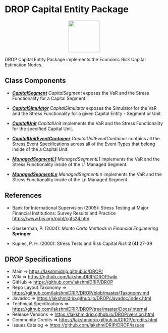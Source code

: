 # DROP Capital Entity Package

<p align="center"><img src="https://github.com/lakshmiDRIP/DROP/blob/master/DRIP_Logo.gif?raw=true" width="100"></p>

DROP Capital Entity Package implements the Economic Risk Capital Estimation Nodes.


## Class Components

 * [***CapitalSegment***](https://github.com/lakshmiDRIP/DROP/tree/master/src/main/java/org/drip/capital/entity/CapitalSegment.java)
 <i>CapitalSegment</i> exposes the VaR and the Stress Functionality for a Capital Segment.

 * [***CapitalSimulator***](https://github.com/lakshmiDRIP/DROP/tree/master/src/main/java/org/drip/capital/entity/CapitalSimulator.java)
 <i>CapitalSimulator</i> exposes the Simulator for the VaR and the Stress Functionality for a given Capital Entity - Segment or Unit.

 * [***CapitalUnit***](https://github.com/lakshmiDRIP/DROP/tree/master/src/main/java/org/drip/capital/entity/CapitalUnit.java)
 <i>CapitalUnit</i> implements the VaR and the Stress Functionality for the specified Capital Unit.

 * [***CapitalUnitEventContainer***](https://github.com/lakshmiDRIP/DROP/tree/master/src/main/java/org/drip/capital/entity/CapitalUnitEventContainer.java)
 <i>CapitalUnitEventContainer</i> contains all the Stress Event Specifications across all of the Event Types that belong inside of the a Capital Unit.

 * [***ManagedSegmentL1***](https://github.com/lakshmiDRIP/DROP/tree/master/src/main/java/org/drip/capital/entity/ManagedSegmentL1.java)
 <i>ManagedSegmentL1</i> implements the VaR and the Stress Functionality inside of the L1 Managed Segment.

 * [***ManagedSegmentLn***](https://github.com/lakshmiDRIP/DROP/tree/master/src/main/java/org/drip/capital/entity/ManagedSegmentLn.java)
 <i>ManagedSegmentLn</i> implements the VaR and the Stress Functionality inside of the Ln Managed Segment.


## References

 * Bank for International Supervision (2005): Stress Testing at Major Financial Institutions: Survey Results and Practice https://www.bis.org/publ/cgfs24.htm

 * Glasserman, P. (2004): <i>Monte Carlo Methods in Financial Engineering</i> <b>Springer</b>

 * Kupiec, P. H. (2000): Stress Tests and Risk Capital <i>Risk</i> <b>2 (4)</b> 27-39


## DROP Specifications
 * Main                     => https://lakshmidrip.github.io/DROP/
 * Wiki                     => https://github.com/lakshmiDRIP/DROP/wiki
 * GitHub                   => https://github.com/lakshmiDRIP/DROP
 * Repo Layout Taxonomy     => https://github.com/lakshmiDRIP/DROP/blob/master/Taxonomy.md
 * Javadoc                  => https://lakshmidrip.github.io/DROP/Javadoc/index.html
 * Technical Specifications => https://github.com/lakshmiDRIP/DROP/tree/master/Docs/Internal
 * Release Versions         => https://lakshmidrip.github.io/DROP/version.html
 * Community Credits        => https://lakshmidrip.github.io/DROP/credits.html
 * Issues Catalog           => https://github.com/lakshmiDRIP/DROP/issues
